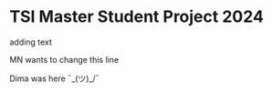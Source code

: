 # TSI Master Student Project 2024

adding text

MN wants to change this line

Dima was here ¯\_(ツ)_/¯ 
